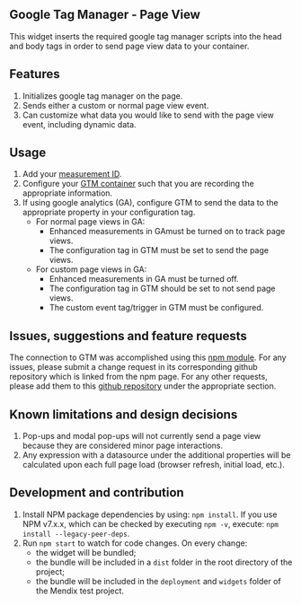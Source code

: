 ## Google Tag Manager - Page View
This widget inserts the required google tag manager scripts into the head and body tags in order to send page view data to your container.

## Features
1. Initializes google tag manager on the page.
2. Sends either a custom or normal page view event.
3. Can customize what data you would like to send with the page view event, including dynamic data.

## Usage
1. Add your [measurement ID](https://support.google.com/tagmanager/answer/6103696).
2. Configure your [GTM container](https://support.google.com/tagmanager/answer/9442095?hl=en) such that you are recording the appropriate information.
3. If using google analytics (GA), configure GTM to send the data to the appropriate property in your configuration tag.
    - For normal page views in GA:
        - Enhanced measurements in GAmust be turned on to track page views.
        - The configuration tag in GTM must be set to send the page views.
    - For custom page views in GA:
        - Enhanced measurements in GA must be turned off.
        - The configuration tag in GTM should be set to not send page views.
        - The custom event tag/trigger in GTM must be configured.

## Issues, suggestions and feature requests
The connection to GTM was accomplished using this [npm module](https://www.npmjs.com/package/react-gtm-module). For any issues, please submit a change request in its corresponding github repository which is linked from the npm page. For any other requests, please add them to this [github repository]() under the appropriate section.

## Known limitations and design decisions
1. Pop-ups and modal pop-ups will not currently send a page view because they are considered minor page interactions.
2. Any expression with a datasource under the additional properties will be calculated upon each full page load (browser refresh, initial load, etc.).

## Development and contribution
1. Install NPM package dependencies by using: `npm install`. If you use NPM v7.x.x, which can be checked by executing `npm -v`, execute: `npm install --legacy-peer-deps`.
2. Run `npm start` to watch for code changes. On every change:
    - the widget will be bundled;
    - the bundle will be included in a `dist` folder in the root directory of the project;
    - the bundle will be included in the `deployment` and `widgets` folder of the Mendix test project.
